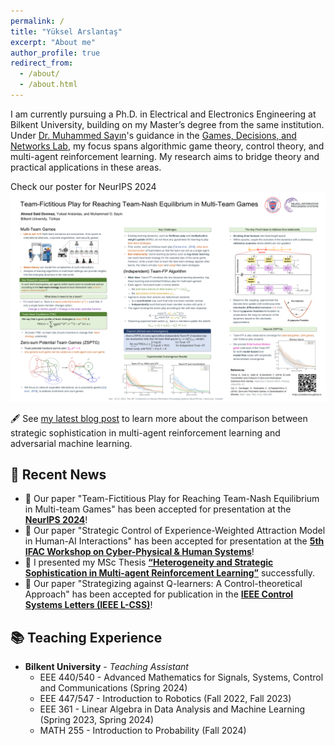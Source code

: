 ```yaml
---
permalink: /
title: "Yüksel Arslantaş"
excerpt: "About me"
author_profile: true
redirect_from: 
  - /about/
  - /about.html
---
```


I am currently pursuing a Ph.D. in Electrical and Electronics Engineering at Bilkent University, building on my Master’s degree from the same institution. Under [Dr. Muhammed Sayın](https://gdn.bilkent.edu.tr/sayin/)'s guidance in the [Games, Decisions, and Networks Lab](https://gdn.bilkent.edu.tr/), my focus spans algorithmic game theory, control theory, and multi-agent reinforcement learning. My research aims to bridge theory and practical applications in these areas.

Check our poster for NeurIPS 2024
[![NeurIPS 2024 Poster](../images/neuripsPosterFinal.png)](../images/neuripsPosterFinal.png)

🖋️ See [my latest blog post](https://yukselarslantas.github.io/posts/strategicvsaml/) to learn more about the comparison between strategic sophistication in multi-agent reinforcement learning and adversarial machine learning.

## 📰 Recent News
- 🎉 Our paper "Team-Fictitious Play for Reaching Team-Nash Equilibrium in Multi-team Games" has been accepted for presentation at the **[NeurIPS 2024](https://neurips.cc/virtual/2024/poster/96521)**!
- 🎉 Our paper "Strategic Control of Experience-Weighted Attraction Model in Human-AI Interactions" has been accepted for presentation at the **[5th IFAC Workshop on Cyber-Physical & Human Systems](https://ifac.papercept.net/conferences/conferences/CPHS24/program/CPHS24_ContentListWeb_1.html)**!
- 🎉 I presented my MSc Thesis **[“Heterogeneity and Strategic Sophistication in Multi-agent Reinforcement Learning”](https://repository.bilkent.edu.tr/server/api/core/bitstreams/7e50414c-3b15-45f4-8902-0fa4f01991d0/content)** successfully.
- 🎉 Our paper "Strategizing against Q-learners: A Control-theoretical Approach" has been accepted for publication in the **[IEEE Control Systems Letters (IEEE L-CSS)](https://ieeexplore.ieee.org/document/10561617)**!

## 📚 Teaching Experience
- **Bilkent University** - *Teaching Assistant*
  - EEE 440/540 - Advanced Mathematics for Signals, Systems, Control and Communications (Spring 2024)
  - EEE 447/547 - Introduction to Robotics (Fall 2022, Fall 2023)
  - EEE 361 - Linear Algebra in Data Analysis and Machine Learning (Spring 2023, Spring 2024)
  - MATH 255 - Introduction to Probability (Fall 2024)


